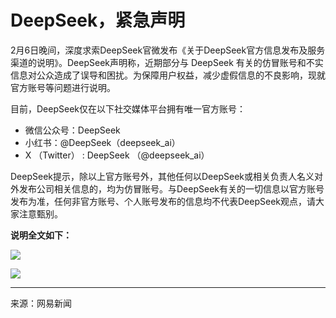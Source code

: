 
# DeepSeek，紧急声明

2月6日晚间，深度求索DeepSeek官微发布《关于DeepSeek官方信息发布及服务渠道的说明》。DeepSeek声明称，近期部分与 DeepSeek 有关的仿冒账号和不实信息对公众造成了误导和困扰。为保障用户权益，减少虚假信息的不良影响，现就官方账号等问题进行说明。

目前，DeepSeek仅在以下社交媒体平台拥有唯一官方账号：

-   微信公众号：DeepSeek
-   小红书：@DeepSeek（deepseek\_ai）
-   X （Twitter） : DeepSeek （@deepseek\_ai）

DeepSeek提示，除以上官方账号外，其他任何以DeepSeek或相关负责人名义对外发布公司相关信息的，均为仿冒账号。与DeepSeek有关的一切信息以官方账号发布为准，任何非官方账号、个人账号发布的信息均不代表DeepSeek观点，请大家注意甄别。

**说明全文如下：**

![](https://nimg.ws.126.net/?url=http%3A%2F%2Fdingyue.ws.126.net%2F2025%2F0207%2Fa67978e0j00srafva005jd000j200pzg.jpg&thumbnail=660x2147483647&quality=80&type=jpg)  

![](https://nimg.ws.126.net/?url=http%3A%2F%2Fdingyue.ws.126.net%2F2025%2F0207%2Ffa4d74a9j00srafva001kd000j900gjg.jpg&thumbnail=660x2147483647&quality=80&type=jpg)  

---
来源：网易新闻